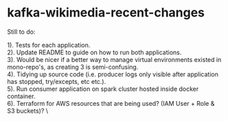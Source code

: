 # kafka-wikimedia-recent-changes

Still to do:

1). Tests for each application. \
2). Update README to guide on how to run both applications. \
3). Would be nicer if a better way to manage virtual environments existed in mono-repo's, as creating 3 is semi-confusing. \
4). Tidying up source code (i.e. producer logs only visible after application has stopped, try/excepts, etc etc.). \
5). Run consumer application on spark cluster hosted inside docker container. \
6). Terraform for AWS resources that are being used? (IAM User + Role & S3 buckets)? \